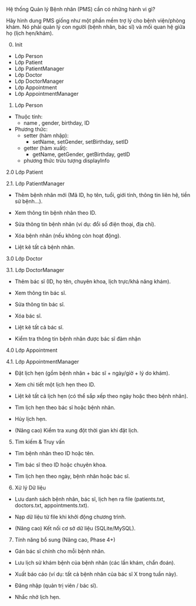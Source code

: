 Hệ thống Quản lý Bệnh nhân (PMS) cần có những hành vi gì?

Hãy hình dung PMS giống như một phần mềm trợ lý cho bệnh viện/phòng khám. Nó phải quản lý con người (bệnh nhân, bác sĩ) và mối quan hệ giữa họ (lịch hẹn/khám).

0. Init
- Lớp Person
- Lớp Patient
- Lớp PatientManager
- Lớp Doctor
- Lớp DoctorManager
- Lớp Appointment
- Lớp AppointmentManager

1. Lớp Person
- Thuộc tính:
    + name , gender, birthday, ID
- Phương thức:
    + setter (hàm nhập):
        + setName, setGender, setBirthday, setID
    + getter (hàm xuất):
        + getName, getGender, getBirthday, getID
    * phương thức trừu tượng displayInfo

2.0 Lớp Patient

2.1. Lớp PatientManager 
- Thêm bệnh nhân mới (Mã ID, họ tên, tuổi, giới tính, thông tin liên hệ, tiền sử bệnh…). 

- Xem thông tin bệnh nhân theo ID.

- Sửa thông tin bệnh nhân (ví dụ: đổi số điện thoại, địa chỉ).

- Xóa bệnh nhân (nếu không còn hoạt động).

- Liệt kê tất cả bệnh nhân.

3.0 Lớp Doctor

3.1. Lớp DoctorManager
- Thêm bác sĩ (ID, họ tên, chuyên khoa, lịch trực/khả năng khám).

- Xem thông tin bác sĩ.

- Sửa thông tin bác sĩ.

- Xóa bác sĩ.

- Liệt kê tất cả bác sĩ.

- Kiểm tra thông tin bệnh nhân được bác sĩ đảm nhận

4.0 Lớp Appointment

4.1. Lớp AppointmentManager
- Đặt lịch hẹn (gồm bệnh nhân + bác sĩ + ngày/giờ + lý do khám).

- Xem chi tiết một lịch hẹn theo ID.

- Liệt kê tất cả lịch hẹn (có thể sắp xếp theo ngày hoặc theo bệnh nhân).

- Tìm lịch hẹn theo bác sĩ hoặc bệnh nhân.

- Hủy lịch hẹn.

- (Nâng cao) Kiểm tra xung đột thời gian khi đặt lịch.

5. Tìm kiếm & Truy vấn

- Tìm bệnh nhân theo ID hoặc tên.

- Tìm bác sĩ theo ID hoặc chuyên khoa.

- Tìm lịch hẹn theo ngày, bệnh nhân hoặc bác sĩ.

6. Xử lý Dữ liệu

- Lưu danh sách bệnh nhân, bác sĩ, lịch hẹn ra file (patients.txt, doctors.txt, appointments.txt).

- Nạp dữ liệu từ file khi khởi động chương trình.

- (Nâng cao) Kết nối cơ sở dữ liệu (SQLite/MySQL).

7. Tính năng bổ sung (Nâng cao, Phase 4+)

- Gán bác sĩ chính cho mỗi bệnh nhân.

- Lưu lịch sử khám bệnh của bệnh nhân (các lần khám, chẩn đoán).

- Xuất báo cáo (ví dụ: tất cả bệnh nhân của bác sĩ X trong tuần này).

- Đăng nhập (quản trị viên / bác sĩ).

- Nhắc nhở lịch hẹn.